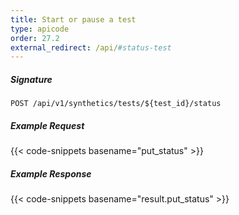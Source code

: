 ```yaml
---
title: Start or pause a test
type: apicode
order: 27.2
external_redirect: /api/#status-test
---
```


##### Signature
`POST /api/v1/synthetics/tests/${test_id}/status`

##### Example Request

{{< code-snippets basename="put_status" >}}

##### Example Response

{{< code-snippets basename="result.put_status" >}}

